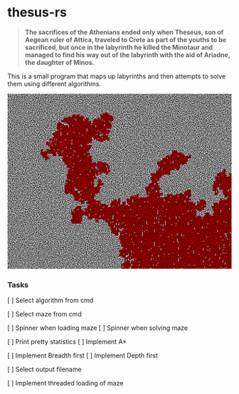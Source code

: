 # thesus-rs
>__The sacrifices of the Athenians ended only when Theseus, son of Aegean ruler of Attica, traveled to Crete as part of
the youths to be sacrificed, but once in the labyrinth he killed the Minotaur and managed to find his way out of the
labyrinth with the aid of Ariadne, the daughter of Minos.__

This is a small program that maps up labyrinths and then attempts to solve them using different algorithms.

![Solved maze](images/maze_solution.png)

### Tasks
[ ] Select algorithm from cmd

[ ] Select maze from cmd

[ ] Spinner when loading maze
[ ] Spinner when solving maze

[ ] Print pretty statistics
[ ] Implement A*

[ ] Implement Breadth first
[ ] Implement Depth first

[ ] Select output filename

[ ] Implement threaded loading of maze


